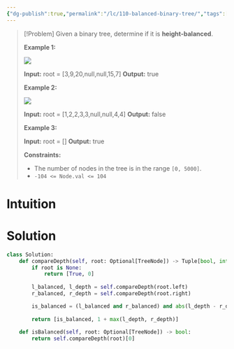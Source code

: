```yaml
---
{"dg-publish":true,"permalink":"/lc/110-balanced-binary-tree/","tags":["tree","binaryTree","dfs"]}
---
```


> [!Problem]
> Given a binary tree, determine if it is **height-balanced**.
> 
> **Example 1:**
> 
> ![](https://assets.leetcode.com/uploads/2020/10/06/balance_1.jpg)
> 
> **Input:** root = [3,9,20,null,null,15,7]
> **Output:** true
> 
> **Example 2:**
> 
> ![](https://assets.leetcode.com/uploads/2020/10/06/balance_2.jpg)
> 
> **Input:** root = [1,2,2,3,3,null,null,4,4]
> **Output:** false
> 
> **Example 3:**
> 
> **Input:** root = []
> **Output:** true
> 
> **Constraints:**
> 
> - The number of nodes in the tree is in the range `[0, 5000]`.
> - `-104 <= Node.val <= 104`

# Intuition

# Solution
```python
class Solution:
    def compareDepth(self, root: Optional[TreeNode]) -> Tuple[bool, int]:
        if root is None:
            return [True, 0]
        
        l_balanced, l_depth = self.compareDepth(root.left)
        r_balanced, r_depth = self.compareDepth(root.right)

        is_balanced = (l_balanced and r_balanced) and abs(l_depth - r_depth) <= 1
        
        return [is_balanced, 1 + max(l_depth, r_depth)]
        
    def isBalanced(self, root: Optional[TreeNode]) -> bool:
        return self.compareDepth(root)[0]
```